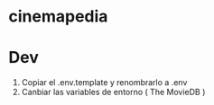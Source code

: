 # cinemapedia

# Dev

1. Copiar el .env.template y renombrarlo a .env
2. Canbiar las variables de entorno ( The MovieDB )
